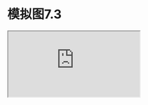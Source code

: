 # 模拟图7.3

<div style="fit=true">
<iframe src="http://rmd.hohoweiya.xyz/sim7_3.html" id = "rmd" iframeborder="0"></iframe>
</div>
